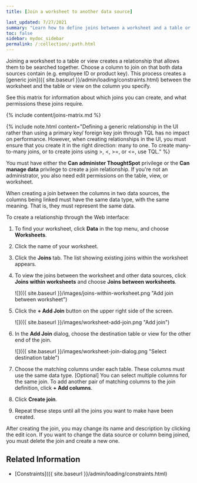 ```yaml
---
title: [Join a worksheet to another data source]

last_updated: 7/27/2021
summary: "Learn how to define joins between a worksheet and a table or view."
toc: false
sidebar: mydoc_sidebar
permalink: /:collection/:path.html
---
```


Joining a worksheet to a table or view creates a relationship that allows them to be searched together. Choose a column to join on that both data sources contain (e.g. employee ID or product key). This process creates a [generic join]({{ site.baseurl }}/admin/loading/constraints.html) between the worksheet and the  table or view on the column you specify. 

See this matrix for information about which joins you can create, and what permissions these joins require.

{% include content/joins-matrix.md %}

{% include note.html content="Defining a generic relationship in the UI rather than using a primary key/ foreign key join through TQL has no impact on performance. However, when creating relationships in the UI, you must ensure that you create it in the right direction: many to one. To create many-to-many joins, or to create joins using >, <, >=, or <=, use TQL." %}

You must have either the **Can administer ThoughtSpot** privilege or the **Can manage data** privilege to create a join relationship. If you're not an administrator, you also need edit permissions on the table, view, or worksheet.

When creating a join between the columns in two data sources, the columns being linked must have the same data type, with the same meaning. That is, they must represent the same data.

To create a relationship through the Web interface:

1. To find your worksheet, click **Data** in the top menu, and choose **Worksheets**.

2. Click the name of your worksheet.

3. Click the **Joins** tab. The list showing existing joins within the worksheet appears.

4. To view the joins between the worksheet and other data sources, click **Joins within worksheets** and choose **Joins between worksheets**.

   ![]({{ site.baseurl }}/images/joins-within-worksheet.png "Add join between worksheet")

5. Click the **+ Add Join** button on the upper right side of the screen.

   ![]({{ site.baseurl }}/images/worksheet-add-join.png "Add join")

6. In the **Add Join** dialog, choose the destination table or view for the other end of the join.

   ![]({{ site.baseurl }}/images/worksheet-join-dialog.png "Select destination table")

7. Choose the matching columns under each table. These columns must use the same data type. [Optional] You can select multiple columns for the same join. To add another pair of matching columns to the join definition, click **+ Add columns**.

8. Click **Create join**.

9. Repeat these steps until all the joins you want to make have been created.

After creating the join, you may change its name and description by clicking the edit icon. If you want to change the data source or column being joined, you must delete the join and create a new one.

## Related Information

-   [Constraints]({{ site.baseurl }}/admin/loading/constraints.html)
